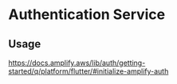 # Authentication Service

## Usage

https://docs.amplify.aws/lib/auth/getting-started/q/platform/flutter/#initialize-amplify-auth
